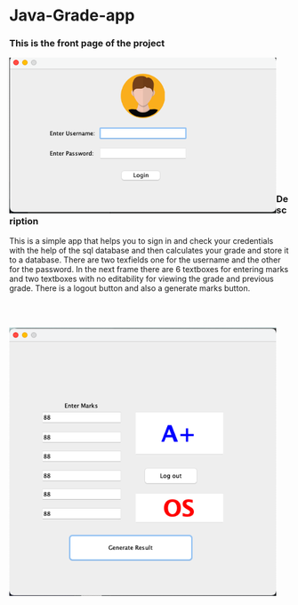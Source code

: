# Java-Grade-app

### This is the front page of the project

[<img align="left" alt="psathyanarayan.tech" width="480px" src="Screenshot 2020-12-23 at 12.11.29 PM.png" />]()

<br />
<br />
<br />
<br />
<br />
<br />
<br />
<br />
<br />
<br />
<br />
<br />
<br />


### Description
This is a simple app that helps you to sign in and check your credentials with the help of the sql database and then calculates your grade and store it to a database. There are two texfields one for the username and the other for the password. In the next frame there are 6 textboxes for entering marks and two textboxes with no editability for viewing the grade and previous grade. There is a logout button and also a generate marks button.

<br />
<br />

[<img align="left" alt="psathyanarayan.tech" width="480px" src="Screenshot 2020-12-23 at 12.12.09 PM.png" />]()
